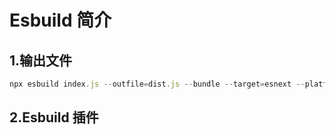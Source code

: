 # Esbuild 简介

## 1.输出文件

```js
npx esbuild index.js --outfile=dist.js --bundle --target=esnext --platform=node --format=cjs --watch --define:TEST=12
```

## 2.Esbuild 插件
